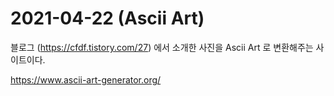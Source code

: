# 2021-04-22 (Ascii Art)

블로그 (https://cfdf.tistory.com/27) 에서 소개한 사진을 Ascii Art 로 변환해주는 사이트이다.

https://www.ascii-art-generator.org/